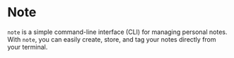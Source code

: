 # Note

`note` is a simple command-line interface (CLI) for managing personal notes. With `note`, you can easily create, store, and tag your notes directly from your terminal.
